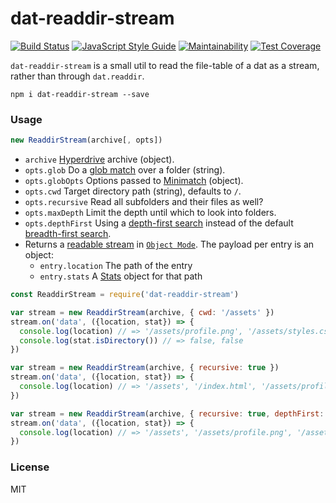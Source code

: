 # dat-readdir-stream

<a href="https://travis-ci.org/martinheidegger/dat-readdir-stream"><img src="https://travis-ci.org/martinheidegger/dat-readdir-stream.svg?branch=master" alt="Build Status"/></a>
[![JavaScript Style Guide](https://img.shields.io/badge/code_style-standard-brightgreen.svg)](https://standardjs.com)
[![Maintainability](https://api.codeclimate.com/v1/badges/c4e876f726815686ab87/maintainability)](https://codeclimate.com/github/martinheidegger/dat-readdir-stream/maintainability)
[![Test Coverage](https://api.codeclimate.com/v1/badges/c4e876f726815686ab87/test_coverage)](https://codeclimate.com/github/martinheidegger/dat-readdir-stream/test_coverage)

`dat-readdir-stream` is a small util to read the file-table of a dat
as a stream, rather than through `dat.readdir`.

`npm i dat-readdir-stream --save`

### Usage 

```javascript
new ReaddirStream(archive[, opts])
```

 - `archive` [Hyperdrive](https://github.com/mafintosh/hyperdrive) archive (object).
 - `opts.glob` Do a [glob match](https://en.wikipedia.org/wiki/Glob_(programming)) over a folder (string).
 - `opts.globOpts` Options passed to [Minimatch](https://github.com/isaacs/minimatch#options) (object).
 - `opts.cwd` Target directory path (string), defaults to `/`.
 - `opts.recursive` Read all subfolders and their files as well?
 - `opts.maxDepth` Limit the depth until which to look into folders.
 - `opts.depthFirst` Using a [depth-first search](https://en.wikipedia.org/wiki/Depth-first_search) instead of the default [breadth-first search](https://en.wikipedia.org/wiki/Breadth-first_search).
 - Returns a [readable stream](https://nodejs.org/api/stream.html#stream_class_stream_readable) in [`Object Mode`](https://nodejs.org/api/stream.html#stream_object_mode). The payload per entry is an object:
     - `entry.location` The path of the entry
     - `entry.stats` A [Stats](https://nodejs.org/api/fs.html#fs_class_fs_stats) object for that path

```javascript
const ReaddirStream = require('dat-readdir-stream')

var stream = new ReaddirStream(archive, { cwd: '/assets' })
stream.on('data', ({location, stat}) => {
  console.log(location) // => '/assets/profile.png', '/assets/styles.css'
  console.log(stat.isDirectory()) // => false, false
})

var stream = new ReaddirStream(archive, { recursive: true })
stream.on('data', ({location, stat}) => {
  console.log(location) // => '/assets', '/index.html', '/assets/profile.png', '/assets/styles.css'
})

var stream = new ReaddirStream(archive, { recursive: true, depthFirst: true })
stream.on('data', ({location, stat}) => {
  console.log(location) // => '/assets', '/assets/profile.png', '/assets/styles.css', '/index.html'
})
```

### License

MIT
